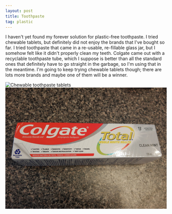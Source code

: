 ```yaml
---
layout: post
title: Toothpaste
tag: plastic
---
```


I haven't yet found my forever solution for plastic-free toothpaste. I tried chewable tablets, but definitely did not enjoy the brands that I've bought so far. I tried toothpaste that came in a re-usable, re-fillable glass jar, but I somehow felt like it didn't properly clean my teeth. Colgate came out with a recyclable toothpaste tube, which I suppose is better than all the standard ones that definitely have to go straight in the garbage, so I'm using that in the meantime. I'm going to keep trying chewable tablets though; there are lots more brands and maybe one of them will be a winner.

![Chewable toothpaste tablets](../images/chewable-tabs.jpg)
![Chewable toothpaste tablets](../images/colgate.jpg)
